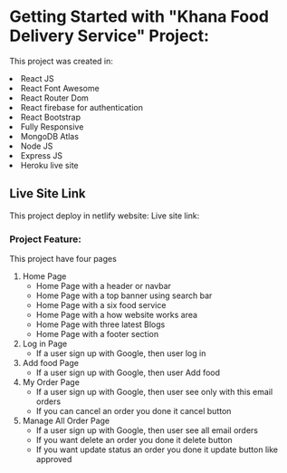 # Getting Started with "Khana Food Delivery Service" Project:

This project was created in:
<li>React JS </li>
<li>React Font Awesome</li>
<li>React Router Dom</li>
<li>React firebase for authentication</li>
<li>React Bootstrap</li>
<li>Fully Responsive</li>
<li>MongoDB Atlas</li>
<li>Node JS</li>
<li>Express JS</li>
<li>Heroku live site</li>

## Live Site Link

This project deploy in netlify website: Live site link: 

### Project Feature:

This project have four pages
    <ol>
        <li> Home Page
            <ul>
                <li>Home Page with a header or navbar</li>
                <li>Home Page with a top banner using search bar</li>
                <li>Home Page with a  six food service</li>
                <li>Home Page with a how website works area</li>
                <li>Home Page with three latest Blogs</li>
                <li>Home Page with a footer section</li>
            </ul>
        </li>
        <li> Log in Page
            <ul>
                <li>If a user sign up with Google, then user log in </li>
            </ul>
        </li>
        <li> Add food Page
            <ul>
                <li>If a user sign up with Google, then user Add food </li>
            </ul>
        </li>
        <li> My Order Page
            <ul>
                <li>If a user sign up with Google, then user see only with this email orders </li>
                <li>If you can cancel an order you done it cancel button </li>
            </ul>
        </li>
        <li> Manage All Order Page
            <ul>
                <li>If a user sign up with Google, then user see all email orders </li>
                <li>If you want delete an order you done it delete button </li>
                <li>If you want update status an order you done it update button like approved </li>
            </ul>
        </li>
    </ol>
